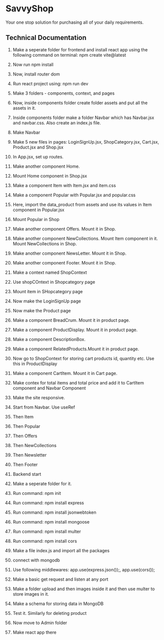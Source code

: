 # SavvyShop

Your one stop solution for purchasing all of your daily requirements.


## Technical Documentation

1. Make a seperate folder for frontend and install react app using the following command on terminal: npm create vite@latest

2. Now run npm install

3. Now, install router dom

4. Run react project using: npm run dev

5. Make 3 folders - components, context, and pages

6. Now, inside components folder create folder assets and put all the assets in it. 

7. Inside components folder make a folder Navbar which has Navbar.jsx and navbar.css. Also create an index.js file.

8. Make Navbar

9. Make 5 new files in pages: LoginSignUp.jsx, ShopCategory.jsx, Cart.jsx, Product.jsx and Shop.jsx

10. In App.jsx, set up routes.

11. Make another component Home.

12. Mount Home component in Shop.jsx

13. Make a component Item with Item.jsx and item.css

14. Make a component Popular with Popular.jsx and popular.css

15. Here, import the data_product from assets and use its values in Item component in Popular.jsx

16. Mount Popular in Shop

17. Make another component Offers. Mount it in Shop. 

18. Make another component NewCollections. Mount Item component in it. Mount NewCollections in Shop. 

19. Make another component NewsLetter. Mount it in Shop. 

20. Make another component Footer. Mount it in Shop. 

21. Make a context named ShopContext

22. Use shopCOntext in Shopcategory page

23. Mount item in SHopcategory page

24. Now make the LoginSignUp page

25. Now make the Product page

26. Make a component BreadCrum. Mount it in product page.

27. Make a component ProductDisplay. Mount it in product page.

28. Make a component DescriptionBox.

29. Make a component RelatedProducts.Mount it in product page.

30. Now go to ShopContext for storing cart products id, quantity etc. Use this in ProductDisplay

31. Make a component CartItem. Mount it in Cart page.

32. Make contex for total items and total price and add it to CartItem component and Navbar Component 

33. Make the site responsive.

34. Start from Navbar. Use useRef

35. Then Item

36. Then Popular

37. Then Offers

38. Then NewCollections

39. Then Newsletter

40. Then Footer

41. Backend start

42. Make a seperate folder for it.

43. Run command: npm init

43. Run command: npm install express

44. Run command: npm install jsonwebtoken

45. Run command: npm install mongoose

46. Run command: npm install multer

47. Run command: npm install cors

48. Make a file index.js and import all the packages

49. connect with mongodb

50. Use following middlewares: app.use(express.json());, app.use(cors());

51. Make a basic get request and listen at any port

52. Make a folder upload and then images inside it and then use multer to store images in it.

53. Make a schema for storing data  in MongoDB

54. Test it. Similarly for deleting product

55. Now move to Admin folder

56. Make react app there